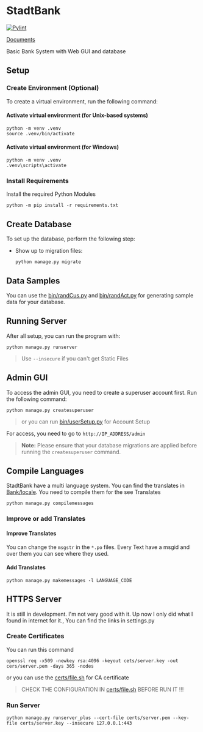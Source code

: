 # StadtBank

[![Pylint](https://github.com/Kafalar-Karisik/StadtBank/actions/workflows/pylint.yml/badge.svg?branch=Django-Tailwind)](https://github.com/Kafalar-Karisik/StadtBank/actions/workflows/pylint.yml)

[Documents](https://kafalar-karisik.github.io/StadtBank/)

Basic Bank System with Web GUI and database

## Setup

### Create Environment (Optional)

To create a virtual environment, run the following command:

#### Activate virtual environment (for Unix-based systems)

```shell
python -m venv .venv
source .venv/bin/activate
```

#### Activate virtual environment (for Windows)

```shell
python -m venv .venv
.venv\scripts\activate
```

### Install Requirements

Install the required Python Modules

```shell
python -m pip install -r requirements.txt
```

## Create Database

To set up the database, perform the following step:

- Show up to migration files:

  ```shell
  python manage.py migrate
  ```

## Data Samples

You can use the [bin/randCus.py](bin/randCus.py) and [bin/randAct.py](bin/randAct.py) for generating sample data for your database.

## Running Server

After all setup, you can run the program with:

```shell
python manage.py runserver
```

> Use `--insecure` if you can't get Static Files

## Admin GUI

To access the admin GUI, you need to create a superuser account first. Run the following command:

```shell
python manage.py createsuperuser
```

> or you can run [bin/userSetup.py](bin/userSetup.py) for Account Setup

For access, you need to go to `http://IP_ADDRESS/admin`

> **Note:** Please ensure that your database migrations are applied before running the `createsuperuser` command.

## Compile Languages

StadtBank have a multi language system. You can find the translates in [Bank/locale](Bank/locale/). You need to compile them for the see Translates

```shell
python manage.py compilemessages
```

### Improve or add Translates

#### Improve Translates

You can change the `msgstr` in the `*.po` files. Every Text have a msgid and over them you can see where they used.

#### Add Translates

```shell
python manage.py makemessages -l LANGUAGE_CODE
```

## HTTPS Server

It is still in development. I'm not very good with it. Up now I only did what I found in internet for it.,
You can find the links in settings.py

### Create Certificates

You can run this command

```shell
openssl req -x509 -newkey rsa:4096 -keyout cets/server.key -out cers/server.pem -days 365 -nodes
```

or you can use the [certs/file.sh](certs/file.sh) for CA certificate

> CHECK THE CONFIGURATION IN [certs/file.sh](certs/file.sh) BEFORE RUN IT !!!

### Run Server

```shell
python manage.py runserver_plus --cert-file certs/server.pem --key-file certs/server.key --insecure 127.0.0.1:443
```
